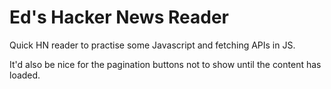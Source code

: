 # Ed's Hacker News Reader

Quick HN reader to practise some Javascript and fetching APIs in JS.

It'd also be nice for the pagination buttons not to show until the content has loaded.